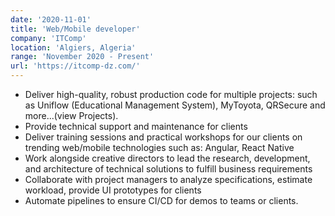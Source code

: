 ```yaml
---
date: '2020-11-01'
title: 'Web/Mobile developer'
company: 'ITComp'
location: 'Algiers, Algeria'
range: 'November 2020 - Present'
url: 'https://itcomp-dz.com/'
---
```



- Deliver high-quality, robust production code for multiple projects: such as Uniflow (Educational Management System), MyToyota, QRSecure and more...(view Projects).
- Provide technical support and maintenance for clients
- Deliver training sessions and practical workshops for our clients on trending web/mobile technologies such as: Angular, React Native
- Work alongside creative directors to lead the research, development, and architecture of technical solutions to fulfill business requirements
- Collaborate with project managers to analyze specifications, estimate workload, provide UI prototypes for clients
- Automate pipelines to ensure CI/CD for demos to teams or clients.


